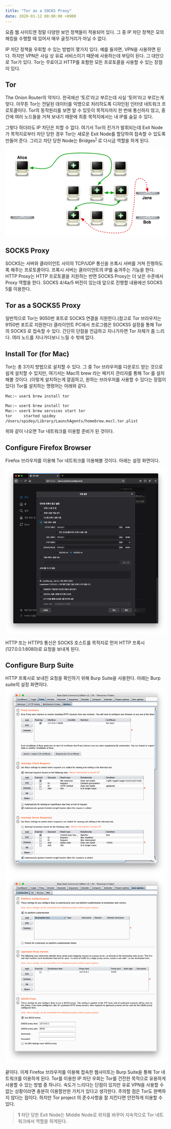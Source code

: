 ```yaml
---
title: "Tor as a SOCKS Proxy"
date: 2020-01-12 00:00:00 +0900
---
```

요즘 웹 사이트엔 정말 다양한 보안 정책들이 적용되어 있다. 그 중 IP 차단 정책은 모의해킹을 수행할 때 있어서 매우 골칫거리가 아닐 수 없다. 

IP 차단 정책을 우회할 수 있는 방법이 몇가지 있다. 예를 들자면, VPN을 사용하면 된다. 하지만 VPN은 사실 상 유료 서비스이기 때문에 사용하는데 부담이 된다. 그 대안으로 Tor가 있다. Tor는 무료이고 HTTP를 포함한 모든 프로토콜을 사용할 수 있는 장점이 있다.

## Tor
The Onion Router의 약자다. 한국에선 ‘토르’라고 부르는데 사실 ‘토어’라고 부르는게 맞다. 아무튼 Tor는 전달된 데이터를 익명으로 처리하도록 디자인된 인터넷 네트워크 프로토콜이다. Tor의 동작원리를 보면 알 수 있듯이 목적지까지 한 번에 통신하지 않고, 중간에 여러 노드들을 거쳐 보내기 때문에 최종 목적지에서는 내 IP를 숨길 수 있다.

그렇다 하더라도 IP 차단은 피할 수 없다. 여기서 Tor의 진가가 발휘되는데 Exit Node가 목적지로부터 차단 당한 경우 Tor는 새로운 Exit Node를 할당하여 접속할 수 있도록 만들어 준다.  그리고 차단 당한 Node는 Bridges<sup id="a1">[1](#footnote1)</sup> 로 다시금 역할을 하게 된다.

![00](/assets/images/posts/20200112TorAsASOCKSProxy/00.png)

## SOCKS Proxy
SOCKS는 서버와 클라이언트 사이의 TCP/UDP 통신을 프록시 서버를 거쳐 진행하도록 해주는 프로토콜이다. 프록시 서버는 클라이언트의 IP를 숨겨주는 기능을 한다. HTTP Proxy는 HTTP 프로토콜을 지원하는 반면 SOCKS Proxy는 더 낮은 수준에서 Proxy 역할을 한다. SOCKS 4/4a/5 버전이 있는데 앞으로 진행할 내용에선 SOCKS 5를 이용한다.

## Tor as a SOCKS5 Proxy
일반적으로 Tor는 9050번 포트로 SOCKS 연결을 지원한다.(참고로 Tor 브라우저는 9150번 포트로 지원한다) 클라이언트 PC에서 프로그램은 SOCKS5 설정을 통해 Tor의 SOCKS 로 접속할 수 있다. 간단히 단점을 언급하고 지나가자면 Tor 자체가 좀 느리다. 여러 노드를 지나가다보니 느릴 수 밖에 없다.

## Install Tor (for Mac)
Tor는 총 3가지 방법으로 설치할 수 있다. 그 중 Tor 브라우저를 다운로드 받는 것으로 쉽게 설치할 수 있지만, 여기서는 Mac의 brew 라는 패키지 관리자를 통해 Tor 를 설치해볼 것이다. (이렇게 설치하는게 깔끔하고, 원하는 브라우저를 사용할 수 있다는 장점이 있다) Tor를 설치하는 명령어는 아래와 같다.

```console
Mac:~ user$ brew install tor
```

```console
Mac:~ user$ brew install tor
Mac:~ user$ brew services start tor
tor     started spidey /Users/spidey/Library/LaunchAgents/homebrew.mxcl.tor.plist
```
위와 같이 나오면 Tor 네트워크를 이용할 준비가 된 것이다.

## Configure Firefox Browser
Firefox 브라우저를 이용해 Tor 네트워크를 이용해볼 것이다. 아래는 설정 화면이다.

![01](/assets/images/posts/20200112TorAsASOCKSProxy/01.png)

HTTP 또는 HTTPS 통신은 SOCKS 호스트를 목적지로 먼저 HTTP 프록시 (127.0.0.1:8080)로 요청을 보내게 된다.

## Configure Burp Suite
HTTP 프록시로 보내진 요청을 확인하기 위해 Burp Suite을 사용한다. 아래는 Burp suite의 설정 화면이다.
![02](/assets/images/posts/20200112TorAsASOCKSProxy/02.png)
![03](/assets/images/posts/20200112TorAsASOCKSProxy/03.png)

끝이다. 이제 Firefox 브라우저를 이용해 접속한 웹사이트는 Burp Suite을 통해 Tor 네트워크를 이용하게 된다.
Tor를 이용한 IP 차단 우회는 Tor를 건전한 목적으로 유용하게 사용할 수 있는 방법 중 하나다. 속도가 느리다는 단점이 있지만 유료 VPN을 사용할 수 없는 상황이라면 충분히 이용할만한 가치가 있다고 생각한다. 주의할 점은 Tor도 완벽하지 않다는 점이다. 하지만 Tor project 의 준수사항을 잘 지킨다면 안전하게 이용할 수 있다.

><b id="footnote1">1</b> 차단 당한 Exit Node는 Middle Node로 위치를 바꾸어 지속적으로 Tor 네트워크에서 역할을 하게된다.